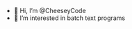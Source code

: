 - 👋 Hi, I’m @CheeseyCode
- 👀 I’m interested in batch text programs

<!---
CheeseyCode/CheeseyCode is a ✨ special ✨ repository because its `README.md` (this file) appears on your GitHub profile.
You can click the Preview link to take a look at your changes.
--->
